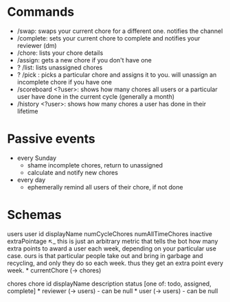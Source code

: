# Commands
- /swap: swaps your current chore for a different one. notifies the channel
- /complete: sets your current chore to complete and notifies your reviewer (dm)
- /chore: lists your chore details
- /assign: gets a new chore if you don't have one
- ? /list: lists unassigned chores
- ? /pick <chore>: picks a particular chore and assigns it to you. will unassign an incomplete chore if you have one
- /scoreboard <?user>: shows how many chores all users or a particular user have done in the current cycle (generally a month)
- /history <?user>: shows how many chores a user has done in their lifetime

# Passive events
- every Sunday
    - shame incomplete chores, return to unassigned
    - calculate and notify new chores
- every day
    - ephemerally remind all users of their chore, if not done


# Schemas
users
    user
        id
        displayName
        numCycleChores
        numAllTimeChores
        inactive
        extraPointage
            ↖_ this is just an arbitrary metric that tells the bot how many extra points to award a user each week, depending on
                your particular use case. ours is that particular people take out and bring in garbage and recycling, and only they
                do so each week. thus they get an extra point every week.
        * currentChore (-> chores)

chores
    chore
        id
        displayName
        description
        status [one of: todo, assigned, complete]
        * reviewer (-> users) - can be null
        * user (-> users) - can be null